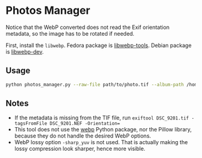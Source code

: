 # Photos Manager

Notice that the WebP converted does not read the Exif orientation metadata, so the image has to be rotated if needed.

First, install the `libwebp`.
Fedora package is [libwebp-tools](https://packages.fedoraproject.org/pkgs/libwebp/libwebp-tools/).
Debian package is [libwebp-dev](https://packages.debian.org/trixie/libwebp-dev).

## Usage

```sh
python photos_manager.py --raw-file path/to/photo.tif --album-path /home/.../photos/
```

## Notes

* If the metadata is missing from the TIF file, run `exiftool DSC_9201.tif -tagsFromFile DSC_9201.NEF -Orientation=`
* This tool does not use the [webp](https://pypi.org/project/webp/) Python package, nor the Pillow library, because they do not handle the desired WebP options.
* WebP lossy option `-sharp_yuv` is not used. That is actually making the lossy compression look sharper, hence more visible.
